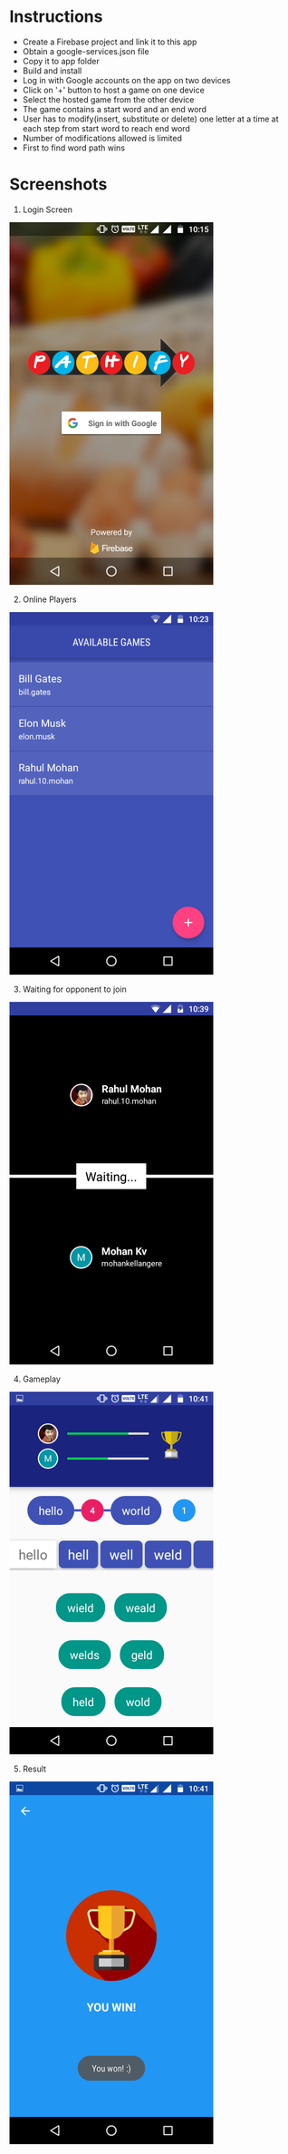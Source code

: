 # Instructions
- Create a Firebase project and link it to this app
- Obtain a google-services.json file
- Copy it to app folder
- Build and install
- Log in with Google accounts on the app on two devices
- Click on '+' button to host a game on one device
- Select the hosted game from the other device
- The game contains a start word and an end word
- User has to modify(insert, substitute or delete) one letter at a time at each step from start word to reach end word
- Number of modifications allowed is limited
- First to find word path wins

# Screenshots
1. Login Screen

<img src="/screenshots/Screenshot1.png" alt="Login Screen" style="width: 360; height: 640;"/>

2. Online Players
<img src="/screenshots/Screenshot2.png" alt="Online Players" style="width: 360; height: 640;"/>

3. Waiting for opponent to join

<img src="/screenshots/Screenshot3.png" alt="Waiting for opponent to join" style="width: 360; height: 640;"/>

4. Gameplay

<img src="/screenshots/Screenshot4.png" alt="Gameplay" style="width: 360; height: 640;"/>

5. Result

<img src="/screenshots/Screenshot5.png" alt="Result" style="width: 360; height: 640;"/>

